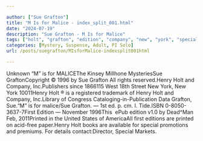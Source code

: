 ```yaml
---

author: ["Sue Grafton"]
title: "M Is for Malice - index_split_001.html"
date: "2024-07-19"
description: "Sue Grafton - M Is for Malice"
tags: ["holt", "grafton", "edition", "company", "new", "york", "special", "unknown", "malicethe", "kinsey", "millhone", "mysteriessue", "graftoncopyright", "sue", "right", "since", "west", "street", "registered", "trademark", "henry", "congress", "data", "ed", "cm"]
categories: [Mystery, Suspense, Adult, PI Solo]
url: /posts/suegrafton/MIsforMalice-indexsplit001html

---
```



Unknown
“M” is for MALICEThe Kinsey Millhone MysteriesSue GraftonCopyright © 1996 by Sue Grafton All rights reserved.Henry Holt and Company, Inc.Publishers since 1866115 West 18th Street New York, New York 10011Henry Holt ® is a registered trademark of Henry Holt and Company, Inc.Library of Congress Cataloging-in-Publication Data Grafton, Sue.“M” is for malice/Sue Grafton. — 1st ed. p. cm. I. Tide.ISBN 0-8050-3637-7First Edition — November 1996This  ePub edition v1.0 by Dead^Man Feb, 2011Printed in the United States of AmericaAll first editions are printed on acid-free paper.Henry Holt books are available for special promotions and premiums. For details contact:Director, Special Markets.
